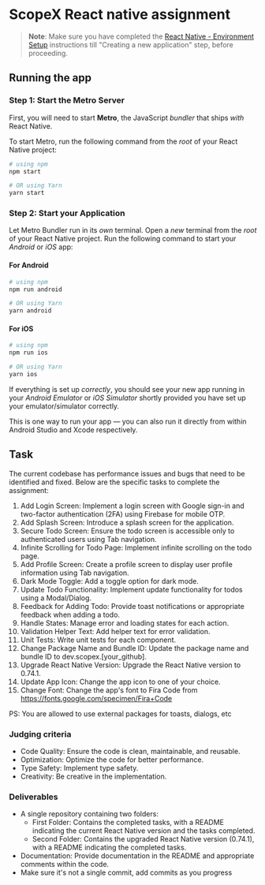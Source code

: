 # ScopeX React native assignment

> **Note**: Make sure you have completed the [React Native - Environment Setup](https://reactnative.dev/docs/environment-setup) instructions till "Creating a new application" step, before proceeding.

## Running the app

### Step 1: Start the Metro Server

First, you will need to start **Metro**, the JavaScript _bundler_ that ships _with_ React Native.

To start Metro, run the following command from the _root_ of your React Native project:

```bash
# using npm
npm start

# OR using Yarn
yarn start
```

### Step 2: Start your Application

Let Metro Bundler run in its _own_ terminal. Open a _new_ terminal from the _root_ of your React Native project. Run the following command to start your _Android_ or _iOS_ app:

#### For Android

```bash
# using npm
npm run android

# OR using Yarn
yarn android
```

#### For iOS

```bash
# using npm
npm run ios

# OR using Yarn
yarn ios
```

If everything is set up _correctly_, you should see your new app running in your _Android Emulator_ or _iOS Simulator_ shortly provided you have set up your emulator/simulator correctly.

This is one way to run your app — you can also run it directly from within Android Studio and Xcode respectively.

## Task

The current codebase has performance issues and bugs that need to be identified and fixed. Below are the specific tasks to complete the assignment:

1. Add Login Screen: Implement a login screen with Google sign-in and two-factor authentication (2FA) using Firebase for mobile OTP.
2. Add Splash Screen: Introduce a splash screen for the application.
3. Secure Todo Screen: Ensure the todo screen is accessible only to authenticated users using Tab navigation.
4. Infinite Scrolling for Todo Page: Implement infinite scrolling on the todo page.
5. Add Profile Screen: Create a profile screen to display user profile information using Tab navigation.
6. Dark Mode Toggle: Add a toggle option for dark mode.
7. Update Todo Functionality: Implement update functionality for todos using a Modal/Dialog.
8. Feedback for Adding Todo: Provide toast notifications or appropriate feedback when adding a todo.
9. Handle States: Manage error and loading states for each action.
10. Validation Helper Text: Add helper text for error validation.
11. Unit Tests: Write unit tests for each component.
12. Change Package Name and Bundle ID: Update the package name and bundle ID to dev.scopex.[your_github].
13. Upgrade React Native Version: Upgrade the React Native version to 0.74.1.
14. Update App Icon: Change the app icon to one of your choice.
15. Change Font: Change the app's font to Fira Code from https://fonts.google.com/specimen/Fira+Code

PS: You are allowed to use external packages for toasts, dialogs, etc

### Judging criteria

- Code Quality: Ensure the code is clean, maintainable, and reusable.
- Optimization: Optimize the code for better performance.
- Type Safety: Implement type safety.
- Creativity: Be creative in the implementation.

### Deliverables

- A single repository containing two folders:
  - First Folder: Contains the completed tasks, with a README indicating the current React Native version and the tasks completed.
  - Second Folder: Contains the upgraded React Native version (0.74.1), with a README indicating the completed tasks.
- Documentation: Provide documentation in the README and appropriate comments within the code.
- Make sure it's not a single commit, add commits as you progress
